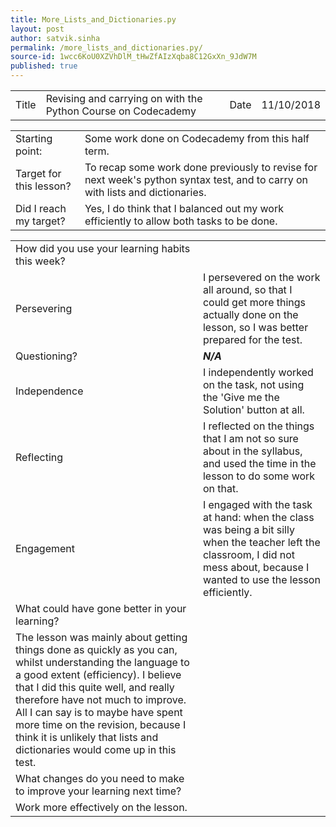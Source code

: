 ```yaml
---
title: More_Lists_and_Dictionaries.py
layout: post
author: satvik.sinha
permalink: /more_lists_and_dictionaries.py/
source-id: 1wcc6KoU0XZVhDlM_tHwZfAIzXqba8C12GxXn_9JdW7M
published: true
---
```

<table>
  <tr>
    <td class="title">Title</td>
    <td class="desc">Revising and carrying on with the Python Course on Codecademy</td>
    <td class="title">Date</td>
    <td class="desc">11/10/2018</td>
  </tr>
</table>


<table>
  <tr>
    <td class="title">Starting point:</td>
    <td class="desc">Some work done on Codecademy from this half term.</td>
  </tr>
  <tr>
    <td class="title">Target for this lesson?</td>
    <td class="desc">To recap some work done previously to revise for next week's python syntax test, and to carry on with lists and dictionaries.</td>
  </tr>
  <tr>
    <td class="title">Did I reach my target? </td>
    <td class="desc">Yes, I do think that I balanced out my work efficiently to allow both tasks to be done.</td>
  </tr>
</table>


<table>
  <tr>
    <td class="title">How did you use your learning habits this week?</td>
  </tr>
  <tr>
    <td class="title">Persevering</td>
    <td class="desc">I persevered on the work all around, so that I could get more things actually done on the lesson, so I was better prepared for the test.</td>
  </tr>
  <tr>
    <td class="title">Questioning?</td>
    <td class="desc"><strong><em>N/A</em></strong></td>
  </tr>
  <tr>
    <td class="title">Independence</td>
    <td class="desc">I independently worked on the task, not using the 'Give me the Solution' button at all.</td>
  </tr>
  <tr>
    <td class="title">Reflecting</td>
    <td class="desc">I reflected on the things that I am not so sure about in the syllabus, and used the time in the lesson to do some work on that.</td>
  </tr>
  <tr>
    <td class="title">Engagement</td>
    <td class="desc">I engaged with the task at hand: when the class was being a bit silly when the teacher left the classroom, I did not mess about, because I wanted to use the lesson efficiently.</td>
  </tr>
  <tr>
    <td class="title">What could have gone better in your learning?</td>
  </tr>
  <tr>
    <td class="desc">The lesson was mainly about getting things done as quickly as you can, whilst understanding the language to a good extent (efficiency). I believe that I did this quite well, and really therefore have not much to improve. All I can say is to maybe have spent more time on the revision, because I think it is unlikely that lists and dictionaries would come up in this test.</td>
  </tr>
  <tr>
    <td class="title">What changes do you need to make to improve your learning next time?</td>
  </tr>
  <tr>
    <td class="desc">Work more effectively on the lesson.</td>
  </tr>
</table>


